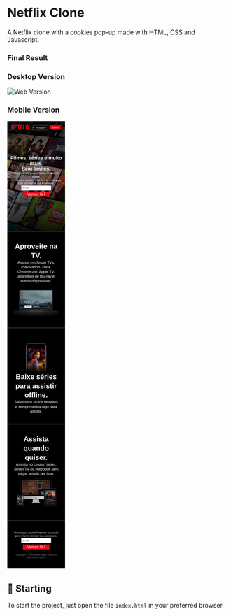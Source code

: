 # Netflix Clone
A Netflix clone with a cookies pop-up made with HTML, CSS and Javascript.

### Final Result

### Desktop Version
<img src="assets/final-version-imgs/desktop-version.png" alt="Web Version"/>

### Mobile Version
<img src="assets/final-version-imgs/mobile-version.png" alt="Mobile Version"/>

## 🚀 Starting

To start the project, just open the file `index.html` in your preferred browser.
